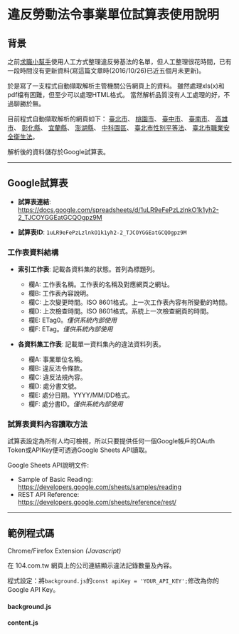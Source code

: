 # 違反勞動法令事業單位試算表使用說明

## 背景

之前[求職小幫手](https://jobhelper.g0v.ronny.tw/)使用人工方式整理違反勞基法的名單，但人工整理很花時間，已有一段時間沒有更新資料(寫這篇文章時(2016/10/26)已近五個月未更新)。

於是寫了一支程式自動擷取解析主管機關公告網頁上的資料。
雖然處理xls(x)和pdf檔有困難，但至少可以處理HTML格式。
當然解析品質沒有人工處理的好，不過聊勝於無。

目前程式自動擷取解析的網頁如下：
[臺北市](http://bola.gov.taipei/ct.asp?xItem=94627869&ctNode=76327&mp=116003)、
[桃園市](http://lhrb.tycg.gov.tw/home.jsp?id=373&mcustomize=onemessages_view.jsp&dataserno=201509090001)、
[臺中市](http://www.labor.taichung.gov.tw/ct.asp?xItem=55333&ctNode=23053&mp=117010)、
[臺南市](http://www.tainan.gov.tw/labor/page.asp?nsub=M2A400)、
[高雄市](http://labor.kcg.gov.tw/IllegalList.aspx?appname=IllegalList)、
[彰化縣](http://labor.chcg.gov.tw/07other/other01_con.asp?topsn=3197&data_id=14138)、
[宜蘭縣](http://labor.e-land.gov.tw/cp.aspx?n=A727524B27DA3181)、
[澎湖縣](http://www.penghu.gov.tw/society/home.jsp?contlink=content/20130222113242.jsp)、
[中科園區](http://www.ctsp.gov.tw/chinese/01news/10statistics_view.aspx?v=1&fr=529&sn=1198)、
[臺北市性別平等法](http://bola.gov.taipei/ct.asp?xItem=94627873&ctNode=76327&mp=116003)、
[臺北市職業安全衛生法](http://bola.gov.taipei/ct.asp?xItem=94627871&ctNode=76327&mp=116003)。

解析後的資料儲存於Google試算表。

----------------------------------------------

## Google試算表

+ **試算表連結**: <https://docs.google.com/spreadsheets/d/1uLR9eFePzLzlnkO1k1yh2-2_TJCOYGGEatGCQOgpz9M>

+ **試算表ID**: `1uLR9eFePzLzlnkO1k1yh2-2_TJCOYGGEatGCQOgpz9M`

### 工作表資料結構

+ **索引工作表**: 記載各資料集的狀態。首列為標題列。
  + 欄A: 工作表名稱。工作表的名稱及對應網頁之網址。
  + 欄B: 工作表內容說明。
  + 欄C: 上次變更時間。ISO 8601格式。上一次工作表內容有所變動的時間。
  + 欄D: 上次檢查時間。ISO 8601格式。系統上一次檢查網頁的時間。
  + 欄E: ETag0。*僅供系統內部使用*
  + 欄F: ETag。*僅供系統內部使用*
  
+ **各資料集工作表**: 記載單一資料集內的違法資料列表。
  + 欄A: 事業單位名稱。
  + 欄B: 違反法令條款。
  + 欄C: 違反法規內容。
  + 欄D: 處分書文號。
  + 欄E: 處分日期。YYYY/MM/DD格式。
  + 欄F: 處分書ID。*僅供系統內部使用*


### 試算表資料內容讀取方法

試算表設定為所有人均可檢視，所以只要提供任何一個Google帳戶的OAuth Token或APIKey便可透過Google Sheets API讀取。
 
Google Sheets API說明文件:
+ Sample of Basic Reading: <https://developers.google.com/sheets/samples/reading>
+ REST API Reference: <https://developers.google.com/sheets/reference/rest/>

----------------------------------------------

## 範例程式碼

Chrome/Firefox Extension *(Javascript)*

在 104.com.tw 網頁上的公司連結顯示違法記錄數量及內容。

程式設定：將`background.js`的`const apiKey = 'YOUR_API_KEY';`修改為你的Google API Key。

#### background.js

#### content.js
